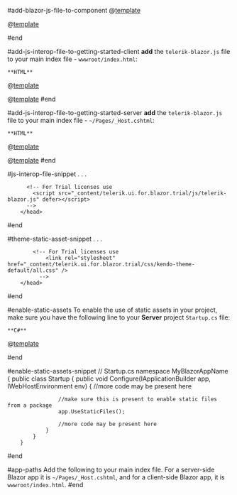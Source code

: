#add-blazor-js-file-to-component
@[template](/_contentTemplates/common/js-interop-file.md#app-paths)

@[template](/_contentTemplates/common/js-interop-file.md#js-interop-file-snippet)

#end

#add-js-interop-file-to-getting-started-client
 **add** the `telerik-blazor.js` file to your main index file - `wwwroot/index.html`:

    **HTML**
    
@[template](/_contentTemplates/common/js-interop-file.md#js-interop-file-snippet)

@[template](/_contentTemplates/common/js-interop-file.md#enable-static-assets)
#end

#add-js-interop-file-to-getting-started-server
 **add** the `telerik-blazor.js` file to your main index file - `~/Pages/_Host.cshtml`:

    **HTML**
    
@[template](/_contentTemplates/common/js-interop-file.md#js-interop-file-snippet)

@[template](/_contentTemplates/common/js-interop-file.md#enable-static-assets)
#end

#js-interop-file-snippet
        <head>
          . . .
          <script src="_content/telerik.ui.for.blazor/js/telerik-blazor.js" defer></script>
          
          <!-- For Trial licenses use
            <script src="_content/telerik.ui.for.blazor.trial/js/telerik-blazor.js" defer></script>
          -->
        </head>
#end


#theme-static-asset-snippet
        <head>
          . . .
            <link rel="stylesheet" href="_content/telerik.ui.for.blazor/css/kendo-theme-default/all.css" />
            
            <!-- For Trial licenses use
                <link rel="stylesheet" href="_content/telerik.ui.for.blazor.trial/css/kendo-theme-default/all.css" />
              -->
        </head>
#end

#enable-static-assets
    To enable the use of static assets in your project, make sure you have the following line to your **Server** project `Startup.cs` file:

    **C#**
    
@[template](/_contentTemplates/common/js-interop-file.md#enable-static-assets-snippet)

#end

#enable-static-assets-snippet
        // Startup.cs
        namespace MyBlazorAppName
        {
            public class Startup
            {
                public void Configure(IApplicationBuilder app, IWebHostEnvironment env)
                {
                    //more code may be present here
                    
                    //make sure this is present to enable static files from a package
                    app.UseStaticFiles();
                    
                    //more code may be present here
                }
            }
        }
#end



#app-paths
 Add the following to your main index file. For a server-side Blazor app it is `~/Pages/_Host.cshtml`, and for a client-side Blazor app, it is `wwwroot/index.html`.
#end

